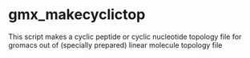 # gmx_makecyclictop
This script makes a cyclic peptide or cyclic nucleotide topology file for gromacs out of (specially prepared) linear molecule topology file
